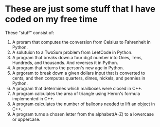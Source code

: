 # These are just some stuff that I have coded on my free time
These "stuff" consist of:
1. A proram that computes the conversion from Celsius to Fahrenheit in Python.
2. A solutuion to a TwoSum problem from LeetCode in Python.
3. A program that breaks down a four digit number into Ones, Tens, Hundreds, and thousands. And reverses it in Python.
4. A program that returns the person's new age in Python.
5. A prgoram to break down a given dollars input that is converted to cents, and then computes quarters, dimes, nickels, and pennies in Python.
6. A program that determines which mailboxes were closed in C++.
7. A program calculates the area of triangle using Heron's formula implemented in C++.
8. A program calculates the number of balloons needed to lift an object in C++.
9. A program turns a chosen letter from the alphabet(A-Z) to a lowercase or uppercase.
